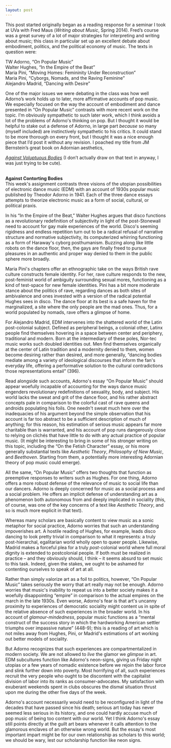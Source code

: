 ```yaml
---
layout: post
---
```


This post started originally began as a reading response for a seminar I took at UVa with Fred Maus (*Writing about Music*, Spring 2014). Fred’s course was a great survey of a lot of major strategies for interpreting and writing about music; this class in particular set up an excellent debate about embodiment, politics, and the political economy of music. The texts in question were:

TW Adorno, “On Popular Music” <br>
Walter Hughes, “In the Empire of the Beat” <br>
Maria Pini, “Moving Homes: Femininity Under Reconstruction” <br>
Maria Pini, “Cyborgs, Nomads, and the Raving Feminine” <br>
Alejandro Madrid, “Dancing with Desire” <br>

One of the major issues we were debating in the class was how well Adorno’s work holds up to later, more affirmative accounts of pop music. We especially focused on the way the account of embodiment and dance presented in “On Popular Music” contrasts with more recent work on the topic. I’m obviously sympathetic to such later work, which I think avoids a lot of the problems of Adorno's thinking on pop. But I thought it would be helpful to stake out a defense of Adorno, in large part *because* so many (myself included) are instinctively sympathetic to his critics. It could stand to be more thorough on every front, but I thought it was a nice enough piece that I’d post it without any revision. I poached my title from JM Bernstein’s great book on Adornian aesthetics, 

<a href="http://www.sup.org/books/title/?id=6166" target="blank">*Against Voluptuous Bodies*</a> (I don’t actually draw on that text in anyway, I was just trying to be cute).
<br>
<br>

**Against Contorting Bodies**
<br>
This week's assignment contrasts three visions of the utopian possibilities of electronic dance music (EDM) with an account of 1930s popular music published by Theodor Adorno in 1941. Each of the three dance essays attempts to theorize electronic music as a form of social, cultural, or political praxis.

In his “In the Empire of the Beat,” Walter Hughes argues that disco functions as a revolutionary redefinition of subjectivity in light of the post-Stonewall need to account for gay male experiences of the world. Disco's seeming rigidness and endless repetition turn out to be a radical refusal of narrative structure and normative subjectivity, its computerized whirring functioning as a form of Haraway's cyborg posthumanism. Buzzing along like little robots on the dance floor, then, the gays are finally freed to pursue pleasures in an authentic and proper way denied to them in the public sphere more broadly.

Maria Pini's chapters offer an ethnographic take on the ways British rave culture constructs female identity. For her, rave culture responds to the new, post-feminist world of ambiguity surrounding sexual mores, functioning as a kind of test-space for new female identities. Pini has a bit more moderate stance about the politics of rave, regarding dances as both sites of ambivalence and ones invested with a version of the radical potential Hughes sees in disco. The dance floor at its best is a safe haven for the marginalized, a site where the only people are the mad ones. Thus, for a world populated by nomads, rave offers a glimpse of home.

For Alejandro Madrid, EDM intervenes into the shattered world of the Latin post-colonial subject. Defined as peripheral beings, a colonial other, Latinx people find themselves hovering in a space between center and periphery, traditional and modern. Born at the intermediary of these poles, Nor-tec music works such doubled identities out. Men find themselves organically at the center of Latin tradition and a modernity denied to them, women become desiring rather than desired, and more generally, “dancing bodies mediate among a variety of ideological discourses that inform the fan's everyday life, offering a performative solution to the cultural contradictions those representations entail” (396).

Read alongside such accounts, Adorno's essay “On Popular Music” should appear woefully incapable of accounting for the ways dance music engenders revolutionary redefinitions of sexuality, body, and subject. His world lacks the sweat and grit of the dance floor, and his rather abstract concepts pale in comparison to the colorful cast of rave queens and androids populating his foils. One needn't sweat much here over the inadequacies of his argument beyond the simple observation that his account is far too abstract to be a sufficient description of much of anything; for this reason, his estimation of serious music appears far more charitable than is warranted, and his account of pop runs dangerously close to relying on clichés that have little to do with any actual practice of popular music. (It might be interesting to bring in some of his stronger writing on this topic, including the “On the Fetish Character” essay, or his more generally substantial texts like *Aesthetic Theory*, *Philosophy of New Music*, and *Beethoven*. Starting from them, a potentially more interesting Adornian theory of pop music could emerge).

All the same, “On Popular Music” offers two thoughts that function as preemptive responses to writers such as Hughes. For one thing, Adorno offers a more robust defense of the relevance of music to social life than our dancers. Adorno is deeply concerned for music as a social process and a social problem. He offers an implicit defense of understanding art as a phenomenon both autonomous from and deeply implicated in sociality (this, of course, was one of the key concerns of a text like *Aesthetic Theory*, and so is much more explicit in that text).

Whereas many scholars are basically content to view music as a sonic metaphor for social practice, Adorno worries that such an understanding impoverishes art. A hostile reading of Hughes, for example, leads disco dancing to look pretty trivial in comparison to what it represents: a truly post-hierarchal, egalitarian world wholly open to queer people. Likewise, Madrid makes a forceful plea for a truly *post*-colonial world where full moral dignity is extended to postcolonial people. If both must be realized in practice – and they obviously should, I think – it seems absurd to set music to this task. Indeed, given the stakes, we ought to be ashamed for contenting ourselves to speak of art at all.

Rather than simply valorize art as a foil to politics, however, “On Popular Music” takes seriously the worry that art really may not be enough. Adorno worries that music's inability to repeat us into a better society makes it a woefully disappointing “empire” in comparison to the actual empires on the march in the late 1930s. Even worse, Adorno's fear is that art's uncanny proximity to experiences of democratic sociality might content us in spite of the relative absence of such experiences in the broader world. In his account of *glamour-mindedness*, popular music functions as a “mental construct of the success story in which the hardworking American settler triumphs over impassive nature” (448-9); this is a reading of art which is not miles away from Hughes, Pini, or Madrid's estimations of art working out better models of sociality.

But Adorno recognizes that such experiences are compartmentalized in modern society. We are not allowed to *live* the glamor we *glimpse* in art. EDM subcultures function like Adorno's neon-signs, giving us Friday night utopias or a few years of nomadic existence before we rejoin the labor force and slink further down into poverty. Most horrifying of all, such experiences recruit the very people who ought to be discontent with the capitalist division of labor into its ranks as consumer-advocates. My satisfaction with exuberant weekends spent in clubs obscures the dismal situation thrust upon me during the other five days of the week.

Adorno's account necessarily would need to be reconfigured in light of the decades that have passed since his death; serious art today has never seemed less serious in its history, and one could hardly accuse much of pop music of being too content with our world. Yet I think Adorno's essay still points directly at the guilt art bears whenever it calls attention to the glamorous enclaves of an otherwise wrong world. But the essay's most important impart might be for our own relationship as scholars to this world; we should be wary, lest our scholarship function like neon signs.
